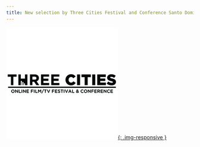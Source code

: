```yaml
---
title: New selection by Three Cities Festival and Conference Santo Domingo.
---
```


[![Three Cities](assets/img/tc.jpg){: .img-responsive }](http://threecitiesfest.ventsmagazine.com/wp/)

